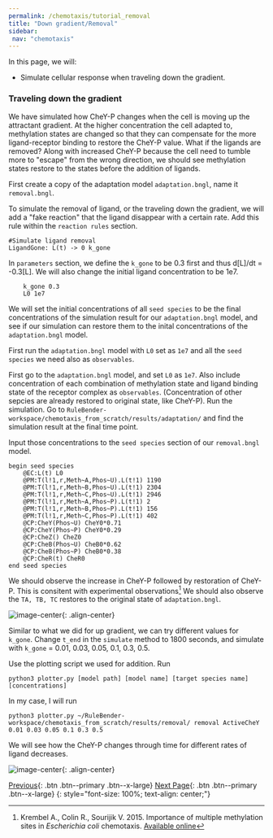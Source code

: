 ```yaml
---
permalink: /chemotaxis/tutorial_removal
title: "Down gradient/Removal"
sidebar: 
 nav: "chemotaxis"
---
```


In this page, we will:
 - Simulate cellular response when traveling down the gradient.

### Traveling down the gradient

We have simulated how CheY-P changes when the cell is moving up the attractant gradient. At the higher concentration the cell adapted to, methylation states are changed so that they can compensate for the more ligand-receptor binding to restore the CheY-P value. What if the ligands are removed? Along with increased CheY-P because the cell need to tumble more to "escape" from the wrong direction, we should see methylation states restore to the states before the addition of ligands.

First create a copy of the adaptation model `adaptation.bngl`, name it `removal.bngl`.

To simulate the removal of ligand, or the traveling down the gradient, we will add a "fake reaction" that the ligand disappear with a certain rate. Add this rule within the `reaction rules` section.

	#Simulate ligand removal
	LigandGone: L(t) -> 0 k_gone

In `parameters` section, we define the `k_gone` to be 0.3 first and thus d[L]/dt = -0.3[L]. We will also change the initial ligand concentration to be 1e7.

		k_gone 0.3
		L0 1e7

We will set the initial concentrations of all `seed species` to be the final concentrations of the simulation result for our `adaptation.bngl` model, and see if our simulation can restore them to the inital concentrations of the `adaptation.bngl` model. 

First run the `adaptation.bngl` model with `L0` set as `1e7` and all the `seed species` we need also as `observables`. 

First go to the `adaptation.bngl` model, and set `L0` as `1e7`. Also include concentration of each combination of methylation state and ligand binding state of the receptor complex as `observables`. (Concentration of other sepcies are already restored to original state, like CheY-P). Run the simulation. Go to `RuleBender-workspace/chemotaxis_from_scratch/results/adaptation/` and find the simulation result at the final time point. 

Input those concentrations to the `seed species` section of our `removal.bngl` model.

	begin seed species
		@EC:L(t) L0
		@PM:T(l!1,r,Meth~A,Phos~U).L(t!1) 1190
		@PM:T(l!1,r,Meth~B,Phos~U).L(t!1) 2304
		@PM:T(l!1,r,Meth~C,Phos~U).L(t!1) 2946
		@PM:T(l!1,r,Meth~A,Phos~P).L(t!1) 2
		@PM:T(l!1,r,Meth~B,Phos~P).L(t!1) 156
		@PM:T(l!1,r,Meth~C,Phos~P).L(t!1) 402
		@CP:CheY(Phos~U) CheY0*0.71
		@CP:CheY(Phos~P) CheY0*0.29
		@CP:CheZ() CheZ0
		@CP:CheB(Phos~U) CheB0*0.62
		@CP:CheB(Phos~P) CheB0*0.38
		@CP:CheR(t) CheR0
	end seed species

We should observe the increase in CheY-P followed by restoration of CheY-P. This is consitent with experimental observations[^1] We should also observe the `TA, TB, TC` restores to the original state of `adaptation.bngl`.

![image-center](../assets/images/chemotaxis_tutorial_removal01.png){: .align-center}

Similar to what we did for up gradient, we can try different values for `k_gone`. Change `t_end` in the `simulate` method to 1800 seconds, and simulate with `k_gone` = 0.01, 0.03, 0.05, 0.1, 0.3, 0.5.

Use the plotting script we used for addition. Run 

	python3 plotter.py [model path] [model name] [target species name] [concentrations]

In my case, I will run

	python3 plotter.py ~/RuleBender-workspace/chemotaxis_from_scratch/results/removal/ removal ActiveCheY 0.01 0.03 0.05 0.1 0.3 0.5

We will see how the CheY-P changes through time for different rates of ligand decreases. 

![image-center](../assets/images/chemotaxis_tutorial_removal02.png){: .align-center}



[^1]: Krembel A., Colin R., Sourijik V. 2015. Importance of multiple methylation sites in *Escherichia coli* chemotaxis. [Available online](https://journals.plos.org/plosone/article?id=10.1371/journal.pone.0145582)




[Previous](tutorial_gradient){: .btn .btn--primary .btn--x-large} [Next Page](home){: .btn .btn--primary .btn--x-large}
{: style="font-size: 100%; text-align: center;"}
